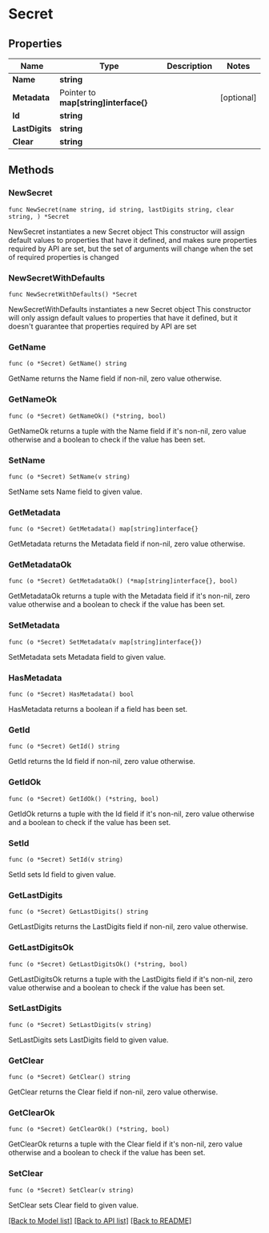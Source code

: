 # Secret

## Properties

Name | Type | Description | Notes
------------ | ------------- | ------------- | -------------
**Name** | **string** |  |
**Metadata** | Pointer to **map[string]interface{}** |  | [optional]
**Id** | **string** |  |
**LastDigits** | **string** |  |
**Clear** | **string** |  |

## Methods

### NewSecret

`func NewSecret(name string, id string, lastDigits string, clear string, ) *Secret`

NewSecret instantiates a new Secret object
This constructor will assign default values to properties that have it defined,
and makes sure properties required by API are set, but the set of arguments
will change when the set of required properties is changed

### NewSecretWithDefaults

`func NewSecretWithDefaults() *Secret`

NewSecretWithDefaults instantiates a new Secret object
This constructor will only assign default values to properties that have it defined,
but it doesn't guarantee that properties required by API are set

### GetName

`func (o *Secret) GetName() string`

GetName returns the Name field if non-nil, zero value otherwise.

### GetNameOk

`func (o *Secret) GetNameOk() (*string, bool)`

GetNameOk returns a tuple with the Name field if it's non-nil, zero value otherwise
and a boolean to check if the value has been set.

### SetName

`func (o *Secret) SetName(v string)`

SetName sets Name field to given value.


### GetMetadata

`func (o *Secret) GetMetadata() map[string]interface{}`

GetMetadata returns the Metadata field if non-nil, zero value otherwise.

### GetMetadataOk

`func (o *Secret) GetMetadataOk() (*map[string]interface{}, bool)`

GetMetadataOk returns a tuple with the Metadata field if it's non-nil, zero value otherwise
and a boolean to check if the value has been set.

### SetMetadata

`func (o *Secret) SetMetadata(v map[string]interface{})`

SetMetadata sets Metadata field to given value.

### HasMetadata

`func (o *Secret) HasMetadata() bool`

HasMetadata returns a boolean if a field has been set.

### GetId

`func (o *Secret) GetId() string`

GetId returns the Id field if non-nil, zero value otherwise.

### GetIdOk

`func (o *Secret) GetIdOk() (*string, bool)`

GetIdOk returns a tuple with the Id field if it's non-nil, zero value otherwise
and a boolean to check if the value has been set.

### SetId

`func (o *Secret) SetId(v string)`

SetId sets Id field to given value.


### GetLastDigits

`func (o *Secret) GetLastDigits() string`

GetLastDigits returns the LastDigits field if non-nil, zero value otherwise.

### GetLastDigitsOk

`func (o *Secret) GetLastDigitsOk() (*string, bool)`

GetLastDigitsOk returns a tuple with the LastDigits field if it's non-nil, zero value otherwise
and a boolean to check if the value has been set.

### SetLastDigits

`func (o *Secret) SetLastDigits(v string)`

SetLastDigits sets LastDigits field to given value.


### GetClear

`func (o *Secret) GetClear() string`

GetClear returns the Clear field if non-nil, zero value otherwise.

### GetClearOk

`func (o *Secret) GetClearOk() (*string, bool)`

GetClearOk returns a tuple with the Clear field if it's non-nil, zero value otherwise
and a boolean to check if the value has been set.

### SetClear

`func (o *Secret) SetClear(v string)`

SetClear sets Clear field to given value.



[[Back to Model list]](../README.md#documentation-for-models) [[Back to API list]](../README.md#documentation-for-api-endpoints) [[Back to README]](../README.md)
